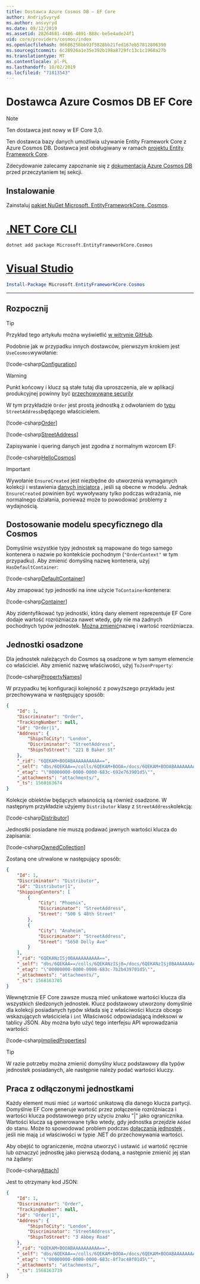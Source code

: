 ```yaml
---
title: Dostawca Azure Cosmos DB — EF Core
author: AndriySvyryd
ms.author: ansvyryd
ms.date: 09/12/2019
ms.assetid: 28264681-4486-4891-888c-be5e4ade24f1
uid: core/providers/cosmos/index
ms.openlocfilehash: 96686256bb93f5828bb21fed167eb57812806390
ms.sourcegitcommit: 6c28926a1e35e392b198a8729fc13c1c1968a27b
ms.translationtype: MT
ms.contentlocale: pl-PL
ms.lasthandoff: 10/02/2019
ms.locfileid: "71813543"
---
```

# <a name="ef-core-azure-cosmos-db-provider"></a>Dostawca Azure Cosmos DB EF Core

>[!NOTE]
> Ten dostawca jest nowy w EF Core 3,0.

Ten dostawca bazy danych umożliwia używanie Entity Framework Core z Azure Cosmos DB. Dostawca jest obsługiwany w ramach [projektu Entity Framework Core](https://github.com/aspnet/EntityFrameworkCore).

Zdecydowanie zalecamy zapoznanie się z [dokumentacją Azure Cosmos DB](https://docs.microsoft.com/en-us/azure/cosmos-db/introduction) przed przeczytaniem tej sekcji.

## <a name="install"></a>Instalowanie

Zainstaluj [pakiet NuGet Microsoft. EntityFrameworkCore. Cosmos](https://www.nuget.org/packages/Microsoft.EntityFrameworkCore.Cosmos/).

# <a name="net-core-clitabdotnet-core-cli"></a>[.NET Core CLI](#tab/dotnet-core-cli)

``` console
dotnet add package Microsoft.EntityFrameworkCore.Cosmos
```

# <a name="visual-studiotabvs"></a>[Visual Studio](#tab/vs)

``` powershell
Install-Package Microsoft.EntityFrameworkCore.Cosmos
```

***

## <a name="get-started"></a>Rozpocznij

> [!TIP]  
> Przykład tego artykułu można wyświetlić [w witrynie GitHub](https://github.com/aspnet/EntityFramework.Docs/tree/master/samples/core/Cosmos).

Podobnie jak w przypadku innych dostawców, pierwszym krokiem jest `UseCosmos`wywołanie:

[!code-csharp[Configuration](../../../../samples/core/Cosmos/ModelBuilding/OrderContext.cs?name=Configuration)]

> [!WARNING]
> Punkt końcowy i klucz są stałe tutaj dla uproszczenia, ale w aplikacji produkcyjnej powinny być [przechowywane securily](https://docs.microsoft.com/aspnet/core/security/app-secrets#secret-manager)

W tym przykładzie `Order` jest prostą jednostką z odwołaniem do [typu](../../modeling/owned-entities.md) `StreetAddress`będącego właścicielem.

[!code-csharp[Order](../../../../samples/core/Cosmos/ModelBuilding/Order.cs?name=Order)]

[!code-csharp[StreetAddress](../../../../samples/core/Cosmos/ModelBuilding/StreetAddress.cs?name=StreetAddress)]

Zapisywanie i quering danych jest zgodna z normalnym wzorcem EF:

[!code-csharp[HelloCosmos](../../../../samples/core/Cosmos/ModelBuilding/Sample.cs?name=HelloCosmos)]

> [!IMPORTANT]
> Wywołanie `EnsureCreated` jest niezbędne do utworzenia wymaganych kolekcji i wstawienia [danych inicjatora](../../modeling/data-seeding.md) , jeśli są obecne w modelu. Jednak `EnsureCreated` powinien być wywoływany tylko podczas wdrażania, nie normalnego działania, ponieważ może to powodować problemy z wydajnością.

## <a name="cosmos-specific-model-customization"></a>Dostosowanie modelu specyficznego dla Cosmos

Domyślnie wszystkie typy jednostek są mapowane do tego samego kontenera o nazwie po kontekście pochodnym (`"OrderContext"` w tym przypadku). Aby zmienić domyślną nazwę kontenera, użyj `HasDefaultContainer`:

[!code-csharp[DefaultContainer](../../../../samples/core/Cosmos/ModelBuilding/OrderContext.cs?name=DefaultContainer)]

Aby zmapować typ jednostki na inne użycie `ToContainer`kontenera:

[!code-csharp[Container](../../../../samples/core/Cosmos/ModelBuilding/OrderContext.cs?name=Container)]

Aby zidentyfikować typ jednostki, którą dany element reprezentuje EF Core dodaje wartość rozróżniacza nawet wtedy, gdy nie ma żadnych pochodnych typów jednostek. [Można zmienić](../../modeling/inheritance.md)nazwę i wartość rozróżniacza.

## <a name="embedded-entities"></a>Jednostki osadzone

Dla jednostek należących do Cosmos są osadzone w tym samym elemencie co właściciel. Aby zmienić nazwę właściwości, użyj `ToJsonProperty`:

[!code-csharp[PropertyNames](../../../../samples/core/Cosmos/ModelBuilding/OrderContext.cs?name=PropertyNames)]

W przypadku tej konfiguracji kolejność z powyższego przykładu jest przechowywana w następujący sposób:

``` json
{
    "Id": 1,
    "Discriminator": "Order",
    "TrackingNumber": null,
    "id": "Order|1",
    "Address": {
        "ShipsToCity": "London",
        "Discriminator": "StreetAddress",
        "ShipsToStreet": "221 B Baker St"
    },
    "_rid": "6QEKAM+BOOABAAAAAAAAAA==",
    "_self": "dbs/6QEKAA==/colls/6QEKAM+BOOA=/docs/6QEKAM+BOOABAAAAAAAAAA==/",
    "_etag": "\"00000000-0000-0000-683c-692e763901d5\"",
    "_attachments": "attachments/",
    "_ts": 1568163674
}
```

Kolekcje obiektów będących własnością są również osadzone. W następnym przykładzie użyjemy `Distributor` klasy z `StreetAddress`kolekcją:

[!code-csharp[Distributor](../../../../samples/core/Cosmos/ModelBuilding/Distributor.cs?name=Distributor)]

Jednostki posiadane nie muszą podawać jawnych wartości klucza do zapisania:

[!code-csharp[OwnedCollection](../../../../samples/core/Cosmos/ModelBuilding/Sample.cs?name=OwnedCollection)]

Zostaną one utrwalone w następujący sposób:

``` json
{
    "Id": 1,
    "Discriminator": "Distributor",
    "id": "Distributor|1",
    "ShippingCenters": [
        {
            "City": "Phoenix",
            "Discriminator": "StreetAddress",
            "Street": "500 S 48th Street"
        },
        {
            "City": "Anaheim",
            "Discriminator": "StreetAddress",
            "Street": "5650 Dolly Ave"
        }
    ],
    "_rid": "6QEKANzISj0BAAAAAAAAAA==",
    "_self": "dbs/6QEKAA==/colls/6QEKANzISj0=/docs/6QEKANzISj0BAAAAAAAAAA==/",
    "_etag": "\"00000000-0000-0000-683c-7b2b439701d5\"",
    "_attachments": "attachments/",
    "_ts": 1568163705
}
```

Wewnętrznie EF Core zawsze muszą mieć unikatowe wartości klucza dla wszystkich śledzonych jednostek. Klucz podstawowy utworzony domyślnie dla kolekcji posiadanych typów składa się z właściwości klucza obcego wskazujących właściciela i `int` Właściwość odpowiadającą indeksowi w tablicy JSON. Aby można było użyć tego interfejsu API wprowadzania wartości:

[!code-csharp[ImpliedProperties](../../../../samples/core/Cosmos/ModelBuilding/Sample.cs?name=ImpliedProperties)]

> [!TIP]
> W razie potrzeby można zmienić domyślny klucz podstawowy dla typów jednostek posiadanych, ale następnie należy podać wartości kluczy.

## <a name="working-with-disconnected-entities"></a>Praca z odłączonymi jednostkami

Każdy element musi mieć `id` wartość unikatową dla danego klucza partycji. Domyślnie EF Core generuje wartość przez połączenie rozróżniacza i wartości klucza podstawowego przy użyciu znaku "|" jako ogranicznika. Wartości klucza są generowane tylko wtedy, gdy jednostka przejdzie `Added` do stanu. Może to spowodować problem podczas [dołączania jednostek](../../saving/disconnected-entities.md) , jeśli nie mają `id` właściwości w typie .NET do przechowywania wartości.

Aby obejść to ograniczenie, można utworzyć i ustawić `id` wartość ręcznie lub oznaczyć jednostkę jako pierwszą dodaną, a następnie zmienić jej stan na żądany:

[!code-csharp[Attach](../../../../samples/core/Cosmos/ModelBuilding/Sample.cs?highlight=4&name=Attach)]

Jest to otrzymany kod JSON:

``` json
{
    "Id": 1,
    "Discriminator": "Order",
    "TrackingNumber": null,
    "id": "Order|1",
    "Address": {
        "ShipsToCity": "London",
        "Discriminator": "StreetAddress",
        "ShipsToStreet": "3 Abbey Road"
    },
    "_rid": "6QEKAM+BOOABAAAAAAAAAA==",
    "_self": "dbs/6QEKAA==/colls/6QEKAM+BOOA=/docs/6QEKAM+BOOABAAAAAAAAAA==/",
    "_etag": "\"00000000-0000-0000-683c-8f7ac48f01d5\"",
    "_attachments": "attachments/",
    "_ts": 1568163739
}
```
